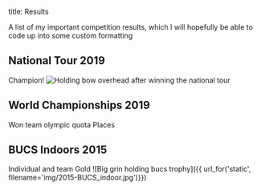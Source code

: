 title: Results

A list of my important competition results, which I will hopefully be able to code up into some custom formatting

## National Tour 2019
Champion!
![Holding bow overhead after winning the national tour]()

## World Championships 2019
Won team olympic quota Places

## BUCS Indoors 2015
Individual and team Gold
![Big grin holding bucs trophy]({{ url_for('static', filename='img/2015-BUCS_indoor.jpg')}})

<!-- may make more sense to store this information as eg json or yaml, then build the results page with its own view function -->
